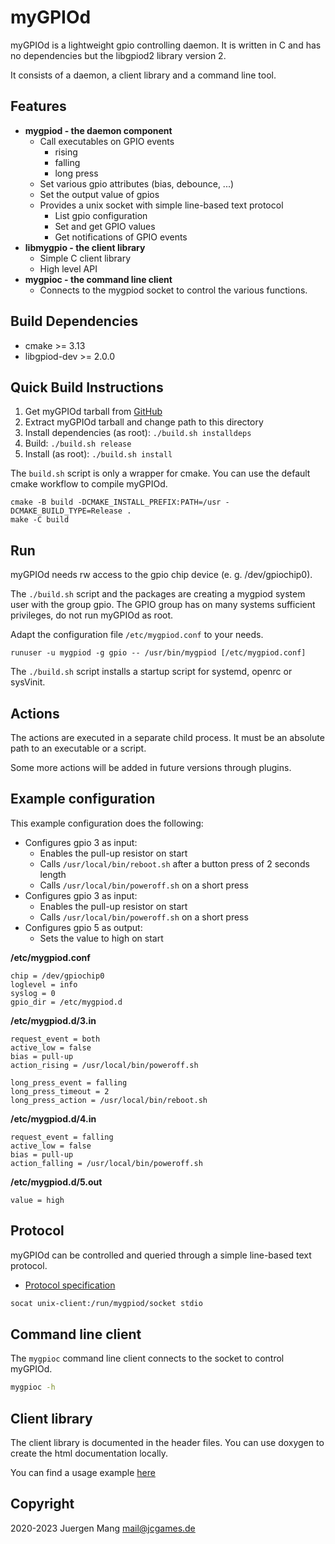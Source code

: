# myGPIOd

myGPIOd is a lightweight gpio controlling daemon. It is written in C and has no dependencies but the libgpiod2 library version 2.

It consists of a daemon, a client library and a command line tool.

## Features

- **mygpiod - the daemon component**
  - Call executables on GPIO events
    - rising
    - falling
    - long press
  - Set various gpio attributes (bias, debounce, ...)
  - Set the output value of gpios
  - Provides a unix socket with simple line-based text protocol
    - List gpio configuration
    - Set and get GPIO values
    - Get notifications of GPIO events
- **libmygpio - the client library**
  - Simple C client library
  - High level API
- **mygpioc - the command line client**
  - Connects to the mygpiod socket to control the various functions.

## Build Dependencies

- cmake >= 3.13
- libgpiod-dev >= 2.0.0

## Quick Build Instructions

1. Get myGPIOd tarball from [GitHub](https://github.com/jcorporation/myGPIOd/releases/latest)
2. Extract myGPIOd tarball and change path to this directory
3. Install dependencies (as root): `./build.sh installdeps`
4. Build: `./build.sh release`
5. Install (as root): `./build.sh install`

The `build.sh` script is only a wrapper for cmake. You can use the default cmake workflow to compile myGPIOd.

```
cmake -B build -DCMAKE_INSTALL_PREFIX:PATH=/usr -DCMAKE_BUILD_TYPE=Release .
make -C build
```

## Run

myGPIOd needs rw access to the gpio chip device (e. g. /dev/gpiochip0).

The `./build.sh` script and the packages are creating a mygpiod system user with the group gpio. The GPIO group has on many systems sufficient privileges, do not run myGPIOd as root.

Adapt the configuration file `/etc/mygpiod.conf` to your needs.

```
runuser -u mygpiod -g gpio -- /usr/bin/mygpiod [/etc/mygpiod.conf]
```

The `./build.sh` script installs a startup script for systemd, openrc or sysVinit.

## Actions

The actions are executed in a separate child process. It must be an absolute path to an executable or a script.

Some more actions will be added in future versions through plugins.

## Example configuration

This example configuration does the following:

- Configures gpio 3 as input:
  - Enables the pull-up resistor on start
  - Calls `/usr/local/bin/reboot.sh` after a button press of 2 seconds length
  - Calls `/usr/local/bin/poweroff.sh` on a short press
- Configures gpio 3 as input:
  - Enables the pull-up resistor on start
  - Calls `/usr/local/bin/poweroff.sh` on a short press
- Configures gpio 5 as output:
  - Sets the value to high on start

**/etc/mygpiod.conf**
```
chip = /dev/gpiochip0
loglevel = info
syslog = 0
gpio_dir = /etc/mygpiod.d
```

**/etc/mygpiod.d/3.in**
```
request_event = both
active_low = false
bias = pull-up
action_rising = /usr/local/bin/poweroff.sh

long_press_event = falling
long_press_timeout = 2
long_press_action = /usr/local/bin/reboot.sh
```

**/etc/mygpiod.d/4.in**
```
request_event = falling
active_low = false
bias = pull-up
action_falling = /usr/local/bin/poweroff.sh
```

**/etc/mygpiod.d/5.out**
```
value = high
```

## Protocol

myGPIOd can be controlled and queried through a simple line-based text protocol.

- [Protocol specification](PROTOCOL.md)

```sh
socat unix-client:/run/mygpiod/socket stdio
```

## Command line client

The `mygpioc` command line client connects to the socket to control myGPIOd.

```sh
mygpioc -h
```

## Client library

The client library is documented in the header files. You can use doxygen to create the html documentation locally.

You can find a usage example [here](libmygpio/example/main.c)

## Copyright

2020-2023 Juergen Mang <mail@jcgames.de>
